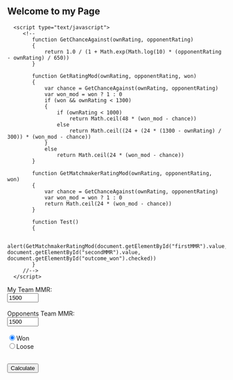 ## Welcome to my Page

<!DOCTYPE html>
<html>
   <head>
   
      <script type="text/javascript">
         <!--
            function GetChanceAgainst(ownRating, opponentRating)
            {
                return 1.0 / (1 + Math.exp(Math.log(10) * (opponentRating - ownRating) / 650))
            }
            
            function GetRatingMod(ownRating, opponentRating, won)
            {
                var chance = GetChanceAgainst(ownRating, opponentRating)
                var won_mod = won ? 1 : 0
                if (won && ownRating < 1300)
                {
                    if (ownRating < 1000)
                        return Math.ceil(48 * (won_mod - chance))
                    else
                        return Math.ceil((24 + (24 * (1300 - ownRating) / 300)) * (won_mod - chance))
                }
                else
                    return Math.ceil(24 * (won_mod - chance))
            }
            
            function GetMatchmakerRatingMod(ownRating, opponentRating, won)
            {
                var chance = GetChanceAgainst(ownRating, opponentRating)
                var won_mod = won ? 1 : 0
                return Math.ceil(24 * (won_mod - chance))
            }

            function Test()
            {
                
                alert(GetMatchmakerRatingMod(document.getElementById("firstMMR").value, document.getElementById("secondMMR").value, document.getElementById("outcome_won").checked))
            }
         //-->
      </script>
      
   </head>
   <form>
    My Team MMR:<br> <input type="number" name="firstMMR" id="firstMMR" min="1" max="4000" value="1500" size="5"><br><br>
    Opponents Team MMR:<br><input type="number" name="secondMMR" id="secondMMR" min="1" max="4000" value="1500" size="5"><br><br>
    <input type="radio" name="outcome" id="outcome_won" value="hasWon"  checked>Won<br>
    <input type="radio" name="outcome" id="outcome_loose" value="hasLoose">Loose<br><br>
   </form> 
   <body>
      <input type="button" onclick="Test()" value="Calculate" />
   </body>
</html>
